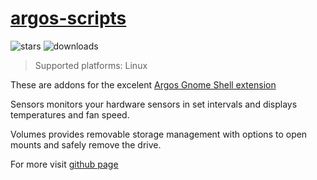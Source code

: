 # [argos-scripts](https://github.com/OzymandiasTheGreat/argos-scripts)

![stars](https://img.shields.io/github/stars/OzymandiasTheGreat/argos-scripts.svg?style=social)
![downloads](https://img.shields.io/github/downloads/OzymandiasTheGreat/argos-scripts/total.svg?style=social)

<div class="gallery"></div>

> Supported platforms: <span class="platform">Linux</span>

These are addons for the excelent [Argos Gnome Shell extension](https://extensions.gnome.org/extension/1176/argos/)

Sensors monitors your hardware sensors in set intervals and displays temperatures and fan speed.

Volumes provides removable storage management with options to open mounts and safely remove the drive.


<div class="more">

For more visit [github page](https://github.com/OzymandiasTheGreat/argos-scripts)

</div>
